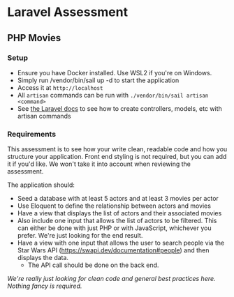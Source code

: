 # Laravel Assessment

## PHP Movies

### Setup
- Ensure you have Docker installed. Use WSL2 if you're on Windows.
- Simply run /vendor/bin/sail up -d to start the application
- Access it at `http://localhost`
- All `artisan` commands can be run with `./vendor/bin/sail artisan <command>`
- See [the Laravel docs](https://laravel.com/docs/10.x) to see how to create controllers, models, etc with artisan commands

### Requirements
This assessment is to see how your write clean, readable code and how you structure your application. Front end styling is not required, but you can add it if you'd like. We won't take it into account when reviewing the assessment.

The application should:

- Seed a database with at least 5 actors and at least 3 movies per actor
- Use Eloquent to define the relationship between actors and movies
- Have a view that displays the list of actors and their associated movies
- Also include one input that allows the list of actors to be filtered. This can either be done with just PHP or with JavaScript, whichever you prefer. We're just looking for the end result.
- Have a view with one input that allows the user to search people via the Star Wars API (https://swapi.dev/documentation#people) and then displays the data.
  - The API call should be done on the back end.

*We're really just looking for clean code and general best practices here. Nothing fancy is required.*